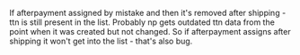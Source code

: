 If afterpayment assigned by mistake and then it's removed after shipping - ttn is still present in the list.
Probably np gets outdated ttn data from the point when it was created but not changed.
So if afterpayment assigns after shipping it won't get into the list - that's also bug.
